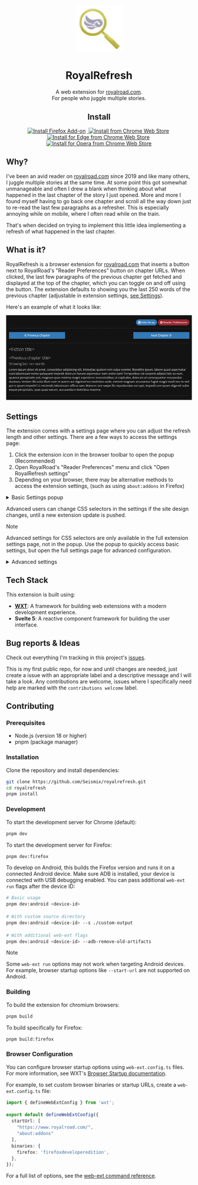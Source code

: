 <h1 align="center">
  <img src="public/icons/royalroad_128.png" alt="RoyalRefresh Logo" width="128" height="128">
</h1>

<h1 align="center">RoyalRefresh</h1>

<p align="center">A web extension for <a href="https://royalroad.com">royalroad.com</a>.<br>For people who juggle multiple stories.</p>

<h2 align="center">Install</h2>
<p align="center">
    <a href="https://addons.mozilla.org/en-US/firefox/addon/royalrefresh">
        <img src="https://img.shields.io/badge/Firefox-royalrefresh-orange?logo=firefoxbrowser&style=flat-square" alt="Install Firefox Add-on" style="margin-right: 4px;">
    </a>
    <a href="https://chromewebstore.google.com/detail/royalrefresh/dfedgngibbhkdhcengnfhdolgcogmijc">
        <img src="https://img.shields.io/badge/Chrome-royalrefresh-blue?logo=googlechrome&style=flat-square" alt="Install from Chrome Web Store" style="margin-right: 4px;">
    </a>
    <a href="https://chromewebstore.google.com/detail/royalrefresh/dfedgngibbhkdhcengnfhdolgcogmijc">
        <img src="https://img.shields.io/badge/Edge-royalrefresh-green?&style=flat-square" alt="Install for Edge from Chrome Web Store" style="margin-right: 4px;">
    </a>
    <a href="https://chromewebstore.google.com/detail/royalrefresh/dfedgngibbhkdhcengnfhdolgcogmijc">
        <img src="https://img.shields.io/badge/Opera-royalrefresh-red?logo=opera&style=flat-square" alt="Install for Opera from Chrome Web Store">
    </a>
</p>

## Why?

I've been an avid reader on [royalroad.com](https://royalroad.com) since 2019 and like many others, I juggle
multiple stories at the same time. At some point this got somewhat unmanageable and often I drew a blank when thinking
about what happened in the last chapter of the story I just opened. More and more I found myself having to go back one
chapter and scroll all the way down just to re-read the last few paragraphs as a refresher. This is especially annoying
while on mobile, where I often read while on the train.

That's when decided on trying to implement this little idea implementing a refresh of what happened in the last chapter.

## What is it?

RoyalRefresh is a browser extension for [royalroad.com](https://royalroad.com) that inserts a button next to RoyalRoad's
"Reader Preferences" button on chapter URLs. When clicked, the last few paragraphs of the previous chapter get fetched
and displayed at the top of the chapter, which you can toggle on and off using the button. The extension defaults to
showing you the last 250 words of the previous chapter (adjustable in extension settings, [see Settings](#settings)).

Here's an example of what it looks like:

![Refresh example](docs/recap_example.png)

## Settings

The extension comes with a settings page where you can adjust the refresh length and other settings.
There are a few ways to access the settings page:

1. Click the extension icon in the browser toolbar to open the popup (Recommended)
1. Open RoyalRoad's "Reader Preferences" menu and click "Open RoyalRefresh settings"
1. Depending on your browser, there may be alternative methods to access the extension settings,
(such as using `about:addons` in Firefox)

<details>
  <summary>Basic Settings popup</summary>
  
  ![Settings page](docs/basic_settings.png)
  
</details>  

Advanced users can change CSS selectors in the settings if the site design changes, until a new extension update is pushed.

> [!NOTE]
> Advanced settings for CSS selectors are only available in the full extension settings page, not in the popup. Use the
> popup to quickly access basic settings, but open the full settings page for advanced configuration.

<details>
  <summary>Advanced settings</summary>
  
  ![Advanced settings](docs/advanced_settings.png)
  
</details>

## Tech Stack

This extension is built using:

- **[WXT](https://wxt.dev/)**: A framework for building web extensions with a modern development experience.
- **Svelte 5**: A reactive component framework for building the user interface.

## Bug reports & Ideas

Check out everything I'm tracking in this project's [issues](https://github.com/Seismix/royalrefresh/issues/).

This is my first public repo, for now and until changes are needed, just create a issue with an appropriate label and a
descriptive message and I will take a look. Any contributions are welcome, issues where I specifically need help are
marked with the `contributions welcome` label.

## Contributing

### Prerequisites

- Node.js (version 18 or higher)
- pnpm (package manager)

### Installation

Clone the repository and install dependencies:

```bash
git clone https://github.com/Seismix/royalrefresh.git
cd royalrefresh
pnpm install
```

### Development

To start the development server for Chrome (default):

```bash
pnpm dev
```

To start the development server for Firefox:

```bash
pnpm dev:firefox
```

To develop on Android, this builds the Firefox version and runs it on a connected Android device. Make sure ADB is installed, your device is
connected with USB debugging enabled. You can pass additional `web-ext run` flags after the device ID:

```bash
# Basic usage
pnpm dev:android <device-id>

# With custom source directory
pnpm dev:android <device-id> --s ./custom-output

# With additional web-ext flags
pnpm dev:android <device-id> --adb-remove-old-artifacts
```

> [!NOTE]
> Some `web-ext run` options may not work when targeting Android devices. For example, browser startup options like `--start-url` are not supported on Android.

### Building

To build the extension for chromium browsers:

```bash
pnpm build
```

To build specifically for Firefox:

```bash
pnpm build:firefox
```

### Browser Configuration

You can configure browser startup options using `web-ext.config.ts` files. For more information, see WXT's
[Browser Startup documentation](https://wxt.dev/guide/essentials/config/browser-startup.html).

For example, to set custom browser binaries or startup URLs, create a `web-ext.config.ts` file:

```typescript
import { defineWebExtConfig } from 'wxt';

export default defineWebExtConfig({
  startUrl: [
    "https://www.royalroad.com/",
    "about:addons"
  ],
  binaries: {
    firefox: 'firefoxdeveloperedition',
  },
});
```

For a full list of options, see the [web-ext command reference](https://extensionworkshop.com/documentation/develop/web-ext-command-reference/).
